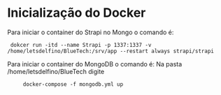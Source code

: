 # Inicialização do Docker

Para iniciar o container do Strapi no Mongo o comando é:
	
	 dokcer run -itd --name Strapi -p 1337:1337 -v /home/letsdelfino/BlueTech:/srv/app --restart always strapi/strapi
	
Para iniciar o container do MongoDB o comando é: 
	Na pasta /home/letsdelfino/BlueTech digite 
		
		 docker-compose -f mongodb.yml up
